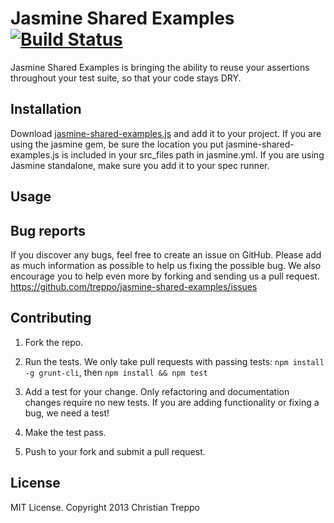 Jasmine Shared Examples [![Build Status](https://travis-ci.org/treppo/jasmine-shared-examples.png?branch=master)](https://travis-ci.org/treppo/jasmine-shared-examples)
===
Jasmine Shared Examples is bringing the ability to reuse your assertions
throughout your test suite, so that your code stays DRY.

Installation
---
Download [jasmine-shared-examples.js](https://raw.github.com/treppo/jasmine-shared-examples/master/src/jasmine-shared-examples.js)
and add it to your project. If you are using the jasmine gem, be sure the
location you put jasmine-shared-examples.js is included in your src_files path
in jasmine.yml.
If you are using Jasmine standalone, make sure you add it to your spec runner.

Usage
---

Bug reports
---
If you discover any bugs, feel free to create an issue on GitHub. Please add as
much information as possible to help us fixing the possible bug. We also
encourage you to help even more by forking and sending us a pull request.
https://github.com/treppo/jasmine-shared-examples/issues

Contributing
---
1. Fork the repo.

2. Run the tests. We only take pull requests with passing tests:
`npm install -g grunt-cli`, then `npm install && npm test`

3. Add a test for your change. Only refactoring and documentation changes
require no new tests. If you are adding functionality or fixing a bug, we need
a test!

4. Make the test pass.

5. Push to your fork and submit a pull request.

License
---
MIT License. Copyright 2013 Christian Treppo
